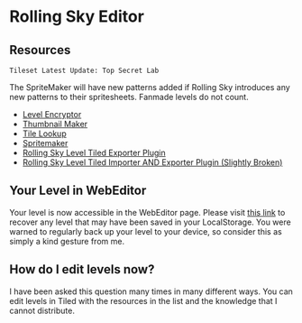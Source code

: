 # Rolling Sky Editor

## Resources

    Tileset Latest Update: Top Secret Lab

The SpriteMaker will have new patterns added if Rolling Sky introduces any new patterns to their spritesheets. Fanmade levels do not count.

 - [Level Encryptor](https://hopeh1.github.io/rolling-sky/level-encryptor/)
 - [Thumbnail Maker](https://hopeh1.github.io/rolling-sky/level-speed-calculator)
 - [Tile Lookup](https://hopeh1.github.io/rolling-sky/tile-lookup/)
 - [Spritemaker](https://hopeh1.github.io/rolling-sky/spritesheet-creator/)
 - [Rolling Sky Level Tiled Exporter Plugin](https://www.mediafire.com/file/mqpnsmbtbv921xy/)
 - [Rolling Sky Level Tiled Importer AND Exporter Plugin (Slightly Broken)](https://www.mediafire.com/file/pwlbb6m4wssep8t/)

## Your Level in WebEditor
Your level is now accessible in the WebEditor page. Please visit [this link](https://hopeh1.github.io/rolling-sky/level-editor/level-recovery/) to recover any level that may have been saved in your LocalStorage. You were warned to regularly back up your level to your device, so consider this as simply a kind gesture from me.
## How do I edit levels now?
I have been asked this question many times in many different ways. You can edit levels in Tiled with the resources in the list and the knowledge that I cannot distribute.


